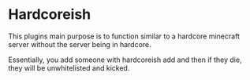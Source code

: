 # Hardcoreish
This plugins main purpose is to function similar to a hardcore minecraft server without the server being in hardcore.

Essentially, you add someone with hardcoreish add <name>  and then if they die, they will be unwhitelisted and kicked. 
